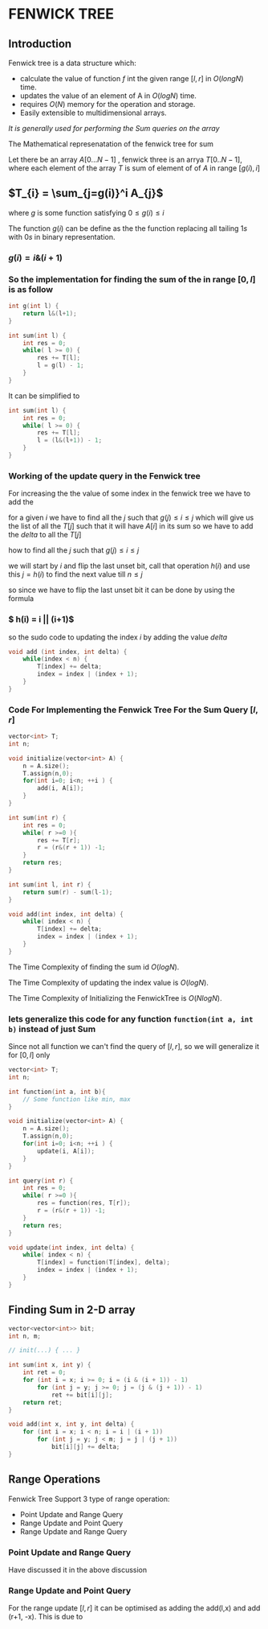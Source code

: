 # FENWICK TREE

## Introduction

Fenwick tree is a data structure which:
* calculate the value of function $f$ int the given range $[l, r]$ in $O(long N)$ time.
* updates the value of an element of A in $O(log N)$ time.
* requires $O(N)$ memory for the operation and storage.
* Easily extensible to multidimensional arrays.

*It is generally used for performing the Sum queries on the array*

The Mathematical represenatation of the fenwick tree for sum 

Let there be an array $A[0...N-1]$ , fenwick three is an arrya $T[0..N-1]$, where each element of the array $T$ is sum of element of of $A$ in range $[g(i), i]$

## $T_{i} = \sum_{j=g(i)}^i A_{j}$

where $g$ is some function satisfying $0\leq g(i) \leq i$

The function $g(i)$ can be define as the the function replacing all tailing $1s$ with $0s$ in binary representation.
### $g(i) = i \& (i+1)$

### So the implementation for finding the sum of the in range $[0,l]$ is as follow

```cpp
int g(int l) {
    return l&(l+1);
}

int sum(int l) {
    int res = 0;
    while( l >= 0) {
        res += T[l];
        l = g(l) - 1;
    }
}
```
It can be simplified to 

```cpp
int sum(int l) {
    int res = 0;
    while( l >= 0) {
        res += T[l];
        l = (l&(l+1)) - 1;
    }
}
```

### Working of the update query in the Fenwick tree

For increasing the the value of some index in the fenwick tree we have to add the

for a given $i$ we have to find all the $j$ such that $g(j) \leq i \leq j$ which will give us the list of all the $T[j]$ such that it will have $A[i]$ in its sum so we have to add the $delta$ to all the $T[j]$

how to find all the $j$ such that $g(j) \leq i \leq j$

we will start by $i$ and flip the last unset bit, call that operation $h(i)$ and use this $j=h(i)$ to find the next value till $n \leq j$ 

so since we have to flip the last unset bit it can be done by using the formula

### $ h(i) = i || (i+1)$

so the sudo code to updating the index $i$ by adding the value $delta$

```cpp
void add (int index, int delta) {
    while(index < n) {
        T[index] += delta;
        index = index | (index + 1);
    }
}
```


### Code For Implementing the Fenwick Tree For the Sum Query $[l,r]$

```cpp
vector<int> T;
int n;

void initialize(vector<int> A) {
    n = A.size();
    T.assign(n,0);
    for(int i=0; i<n; ++i ) {
        add(i, A[i]);
    }
}

int sum(int r) {
    int res = 0;
    while( r >=0 ){
        res += T[r];
        r = (r&(r + 1)) -1;
    }
    return res;
}

int sum(int l, int r) {
    return sum(r) - sum(l-1);
}

void add(int index, int delta) {
    while( index < n) {
        T[index] += delta;
        index = index | (index + 1);
    }
}
```

The Time Complexity of finding the sum id $O(log N)$.

The Time Complexity of updating the index value is $O(log N)$.

The Time Complexity of Initializing the FenwickTree is $O(Nlog N)$.

### lets generalize this code for any function ```function(int a, int b)``` instead of just Sum

Since not all function we can't find the query of $[l,r]$, so we will generalize it for $[0,l]$ only

```cpp
vector<int> T;
int n;

int function(int a, int b){
    // Some function like min, max
}

void initialize(vector<int> A) {
    n = A.size();
    T.assign(n,0);
    for(int i=0; i<n; ++i ) {
        update(i, A[i]);
    }
}

int query(int r) {
    int res = 0;
    while( r >=0 ){
        res = function(res, T[r]);
        r = (r&(r + 1)) -1;
    }
    return res;
}

void update(int index, int delta) {
    while( index < n) {
        T[index] = function(T[index], delta);
        index = index | (index + 1);
    }
}
```

## Finding Sum in 2-D array

```cpp
vector<vector<int>> bit;
int n, m;

// init(...) { ... }

int sum(int x, int y) {
    int ret = 0;
    for (int i = x; i >= 0; i = (i & (i + 1)) - 1)
        for (int j = y; j >= 0; j = (j & (j + 1)) - 1)
            ret += bit[i][j];
    return ret;
}

void add(int x, int y, int delta) {
    for (int i = x; i < n; i = i | (i + 1))
        for (int j = y; j < m; j = j | (j + 1))
            bit[i][j] += delta;
}
```

## Range Operations 
Fenwick Tree Support 3 type of range operation:
* Point Update and Range Query
* Range Update and Point Query
* Range Update and Range Query

### Point Update and Range Query
Have discussed it in the above discussion

### Range Update and Point Query 

For the range update $[l,r]$ it can be optimised as adding the add(l,x) and add (r+1, -x). This is due to 
